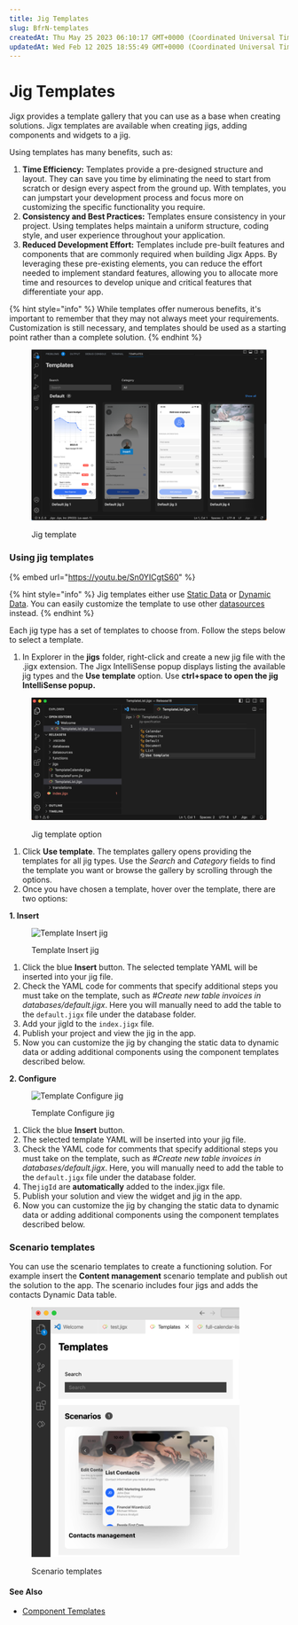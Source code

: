 ```yaml
---
title: Jig Templates
slug: BfrN-templates
createdAt: Thu May 25 2023 06:10:17 GMT+0000 (Coordinated Universal Time)
updatedAt: Wed Feb 12 2025 18:55:49 GMT+0000 (Coordinated Universal Time)
---
```


# Jig Templates

Jigx provides a template gallery that you can use as a base when creating solutions. Jigx templates are available when creating jigs, adding components and widgets to a jig.

Using templates has many benefits, such as:

1. **Time Efficiency:** Templates provide a pre-designed structure and layout. They can save you time by eliminating the need to start from scratch or design every aspect from the ground up. With templates, you can jumpstart your development process and focus more on customizing the specific functionality you require.
2. **Consistency and Best Practices:** Templates ensure consistency in your project. Using templates helps maintain a uniform structure, coding style, and user experience throughout your application.
3. **Reduced Development Effort:** Templates include pre-built features and components that are commonly required when building Jigx Apps. By leveraging these pre-existing elements, you can reduce the effort needed to implement standard features, allowing you to allocate more time and resources to develop unique and critical features that differentiate your app.

{% hint style="info" %}
While templates offer numerous benefits, it's important to remember that they may not always meet your requirements. Customization is still necessary, and templates should be used as a starting point rather than a complete solution.
{% endhint %}

<figure><img src="../../../.gitbook/assets/templatejig.png" alt="Jig template"><figcaption><p>Jig template</p></figcaption></figure>

### Using jig templates

{% embed url="https://youtu.be/Sn0YICgtS60" %}

{% hint style="info" %}
Jig templates either use [Static Data](https://docs.jigx.com/examples/static) or [Dynamic Data](../../data/data-providers/dynamic-data/dynamic-data.md). You can easily customize the template to use other [datasources](../../../administration/solutions/data.md) instead.&#x20;
{% endhint %}

Each jig type has a set of templates to choose from. Follow the steps below to select a template.

1. In Explorer in the **jigs** folder, right-click and create a new jig file with the .jigx extension. The Jigx IntelliSense popup displays listing the available jig types and the **Use template** option. Use **ctrl+space to open the jig IntelliSense popup.**

<figure><img src="../../../.gitbook/assets/TemplatesJigCode.png" alt="Jig template option"><figcaption><p>Jig template option</p></figcaption></figure>

1. Click **Use template**. The templates gallery opens providing the templates for all jig types. Use the _Search_ and _Category_ fields to find the template you want or browse the gallery by scrolling through the options.
2. Once you have chosen a template, hover over the template, there are two options:

**1. Insert**

<figure><img src="../../../.gitbook/assets/T-insert.gif" alt="Template Insert jig"><figcaption><p>Template Insert jig</p></figcaption></figure>

1. Click the blue **Insert** button. The selected template YAML will be inserted into your jig file.
2. Check the YAML code for comments that specify additional steps you must take on the template, such as _#Create new table invoices in databases/default.jigx_. Here you will manually need to add the table to the `default.jigx` file under the database folder.
3. Add your jigId to the `index.jigx` file.
4. Publish your project and view the jig in the app.
5. Now you can customize the jig by changing the static data to dynamic data or adding additional components using the component templates described below.

**2. Configure**

<figure><img src="../../../.gitbook/assets/T-configure (1).gif" alt="Template Configure jig"><figcaption><p>Template Configure jig</p></figcaption></figure>

1. Click the blue **Insert** button.
2. The selected template YAML will be inserted into your jig file.
3. Check the YAML code for comments that specify additional steps you must take on the template, such as _#Create new table invoices in databases/default.jigx_. Here, you will manually need to add the table to the `default.jigx` file under the database folder.
4. The`jigId` are **automatically** added to the index.jigx file.
5. Publish your solution and view the widget and jig in the app.
6. Now you can customize the jig by changing the static data to dynamic data or adding additional components using the component templates described below.

### Scenario templates

You can use the scenario templates to create a functioning solution. For example insert the **Content management** scenario template and publish out the solution to the app. The scenario includes four jigs and adds the contacts Dynamic Data table.

<figure><img src="../../../.gitbook/assets/T-scenario.png" alt="Scenario templates" width="375"><figcaption><p>Scenario templates</p></figcaption></figure>

#### See Also

* [Component Templates](../components-_controls_/component-templates.md)
